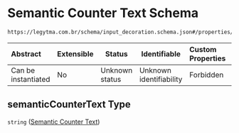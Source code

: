# Semantic Counter Text Schema

```txt
https://legytma.com.br/schema/input_decoration.schema.json#/properties/semanticCounterText
```




| Abstract            | Extensible | Status         | Identifiable            | Custom Properties | Additional Properties | Access Restrictions | Defined In                                                                                      |
| :------------------ | ---------- | -------------- | ----------------------- | :---------------- | --------------------- | ------------------- | ----------------------------------------------------------------------------------------------- |
| Can be instantiated | No         | Unknown status | Unknown identifiability | Forbidden         | Allowed               | none                | [input_decoration.schema.json\*](../schema/input_decoration.schema.json) |

## semanticCounterText Type

`string` ([Semantic Counter Text](input_decoration-properties-semantic-counter-text.md))
